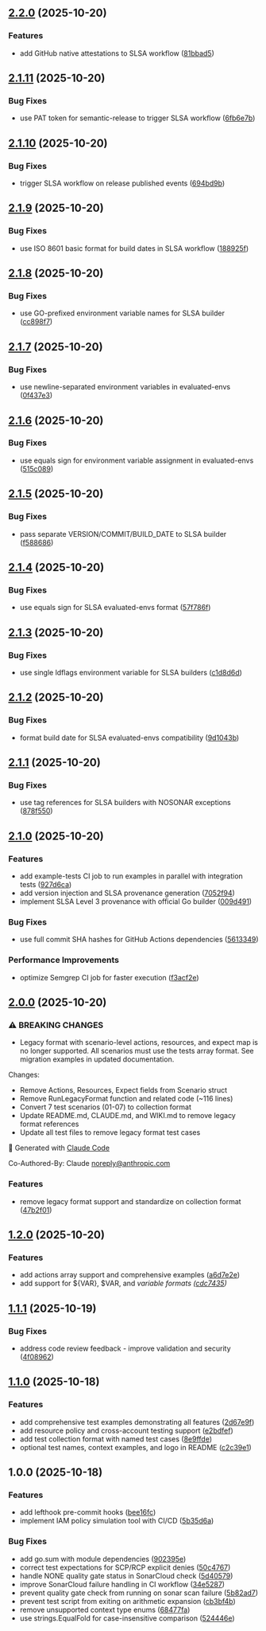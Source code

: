 ## [2.2.0](https://github.com/reaandrew/politest/compare/v2.1.11...v2.2.0) (2025-10-20)

### Features

* add GitHub native attestations to SLSA workflow ([81bbad5](https://github.com/reaandrew/politest/commit/81bbad5a03178a7d2539d553f196012f2620cdcc))

## [2.1.11](https://github.com/reaandrew/politest/compare/v2.1.10...v2.1.11) (2025-10-20)

### Bug Fixes

* use PAT token for semantic-release to trigger SLSA workflow ([6fb6e7b](https://github.com/reaandrew/politest/commit/6fb6e7b3b5092c712f0512bcf381b296e5f3de9a))

## [2.1.10](https://github.com/reaandrew/politest/compare/v2.1.9...v2.1.10) (2025-10-20)

### Bug Fixes

* trigger SLSA workflow on release published events ([694bd9b](https://github.com/reaandrew/politest/commit/694bd9be683685ad9c97527b99104fa522554799))

## [2.1.9](https://github.com/reaandrew/politest/compare/v2.1.8...v2.1.9) (2025-10-20)

### Bug Fixes

* use ISO 8601 basic format for build dates in SLSA workflow ([188925f](https://github.com/reaandrew/politest/commit/188925fbdbbeefba5e928af41b583352df979c61))

## [2.1.8](https://github.com/reaandrew/politest/compare/v2.1.7...v2.1.8) (2025-10-20)

### Bug Fixes

* use GO-prefixed environment variable names for SLSA builder ([cc898f7](https://github.com/reaandrew/politest/commit/cc898f76bb28944294f5f26b71f47ff5cff8564a))

## [2.1.7](https://github.com/reaandrew/politest/compare/v2.1.6...v2.1.7) (2025-10-20)

### Bug Fixes

* use newline-separated environment variables in evaluated-envs ([0f437e3](https://github.com/reaandrew/politest/commit/0f437e3ded3524a4dada5acb2095ea315b4e1548))

## [2.1.6](https://github.com/reaandrew/politest/compare/v2.1.5...v2.1.6) (2025-10-20)

### Bug Fixes

* use equals sign for environment variable assignment in evaluated-envs ([515c089](https://github.com/reaandrew/politest/commit/515c089a907e2cc3a402c286cdb7e34ba861f095))

## [2.1.5](https://github.com/reaandrew/politest/compare/v2.1.4...v2.1.5) (2025-10-20)

### Bug Fixes

* pass separate VERSION/COMMIT/BUILD_DATE to SLSA builder ([f588686](https://github.com/reaandrew/politest/commit/f5886862ded564d25402c66186e1cb5ae03e3cbf))

## [2.1.4](https://github.com/reaandrew/politest/compare/v2.1.3...v2.1.4) (2025-10-20)

### Bug Fixes

* use equals sign for SLSA evaluated-envs format ([57f786f](https://github.com/reaandrew/politest/commit/57f786ff6c63fe3963b7623941469e1fa8c135a1))

## [2.1.3](https://github.com/reaandrew/politest/compare/v2.1.2...v2.1.3) (2025-10-20)

### Bug Fixes

* use single ldflags environment variable for SLSA builders ([c1d8d6d](https://github.com/reaandrew/politest/commit/c1d8d6db6cb693baf445d8fe9d30e4cbfbcc682a))

## [2.1.2](https://github.com/reaandrew/politest/compare/v2.1.1...v2.1.2) (2025-10-20)

### Bug Fixes

* format build date for SLSA evaluated-envs compatibility ([9d1043b](https://github.com/reaandrew/politest/commit/9d1043b9f27e1242b01fad71725aa217dd09bad5))

## [2.1.1](https://github.com/reaandrew/politest/compare/v2.1.0...v2.1.1) (2025-10-20)

### Bug Fixes

* use tag references for SLSA builders with NOSONAR exceptions ([878f550](https://github.com/reaandrew/politest/commit/878f55032926229b5df0f54079d7a4d04a75980e))

## [2.1.0](https://github.com/reaandrew/politest/compare/v2.0.0...v2.1.0) (2025-10-20)

### Features

* add example-tests CI job to run examples in parallel with integration tests ([927d6ca](https://github.com/reaandrew/politest/commit/927d6ca900c842b8ab8c957de5ab3e20295d4fc2))
* add version injection and SLSA provenance generation ([7052f94](https://github.com/reaandrew/politest/commit/7052f94023685813d0c8617b344d4c550079e75c))
* implement SLSA Level 3 provenance with official Go builder ([009d491](https://github.com/reaandrew/politest/commit/009d491c3ddfa8f25b117ac049346848181af71c))

### Bug Fixes

* use full commit SHA hashes for GitHub Actions dependencies ([5613349](https://github.com/reaandrew/politest/commit/56133493cfdf5914bb5a49c3cd710b21eca34580))

### Performance Improvements

* optimize Semgrep CI job for faster execution ([f3acf2e](https://github.com/reaandrew/politest/commit/f3acf2e8755115b145140420c941a2b314316d77))

## [2.0.0](https://github.com/reaandrew/politest/compare/v1.2.0...v2.0.0) (2025-10-20)

### ⚠ BREAKING CHANGES

* Legacy format with scenario-level actions, resources, and expect map is no longer supported. All scenarios must use the tests array format. See migration examples in updated documentation.

Changes:
- Remove Actions, Resources, Expect fields from Scenario struct
- Remove RunLegacyFormat function and related code (~116 lines)
- Convert 7 test scenarios (01-07) to collection format
- Update README.md, CLAUDE.md, and WIKI.md to remove legacy format references
- Update all test files to remove legacy format test cases

🤖 Generated with [Claude Code](https://claude.com/claude-code)

Co-Authored-By: Claude <noreply@anthropic.com>

### Features

* remove legacy format support and standardize on collection format ([47b2f01](https://github.com/reaandrew/politest/commit/47b2f013a3bf273b27f5ae0f349529624eccee20))

## [1.2.0](https://github.com/reaandrew/politest/compare/v1.1.1...v1.2.0) (2025-10-20)

### Features

* add actions array support and comprehensive examples ([a6d7e2e](https://github.com/reaandrew/politest/commit/a6d7e2e206c35fbc29619605fb9b67466614c286))
* add support for ${VAR}, $VAR, and <VAR> variable formats ([cdc7435](https://github.com/reaandrew/politest/commit/cdc743557efc3b1c3bed0001a424f8363e5f3039))

## [1.1.1](https://github.com/reaandrew/politest/compare/v1.1.0...v1.1.1) (2025-10-19)

### Bug Fixes

* address code review feedback - improve validation and security ([4f08962](https://github.com/reaandrew/politest/commit/4f0896228e2d70e31b5a22802ace361aaae9f6b2))

## [1.1.0](https://github.com/reaandrew/politest/compare/v1.0.0...v1.1.0) (2025-10-18)

### Features

* add comprehensive test examples demonstrating all features ([2d67e9f](https://github.com/reaandrew/politest/commit/2d67e9ff5f6766b98ce58ea63160a3a6c7dc1678))
* add resource policy and cross-account testing support ([e2bdfef](https://github.com/reaandrew/politest/commit/e2bdfef301353d95f92c4bcbaca57fb0f68d9e95))
* add test collection format with named test cases ([8e9ffde](https://github.com/reaandrew/politest/commit/8e9ffde812dc12218debb41d90f831e32a2e5ccd))
* optional test names, context examples, and logo in README ([c2c39e1](https://github.com/reaandrew/politest/commit/c2c39e14b6f8a5d0147c219ae1c78f6b6f2e5cbe))

## 1.0.0 (2025-10-18)

### Features

* add lefthook pre-commit hooks ([bee16fc](https://github.com/reaandrew/politest/commit/bee16fc20188c8122a983776532fd89fcb751453))
* implement IAM policy simulation tool with CI/CD ([5b35d6a](https://github.com/reaandrew/politest/commit/5b35d6ae04c7e5a46bfb845563ffa340aa9f3cd0))

### Bug Fixes

* add go.sum with module dependencies ([902395e](https://github.com/reaandrew/politest/commit/902395e2a1e7d9df3a5c3488e049ae5b4f85deee))
* correct test expectations for SCP/RCP explicit denies ([50c4767](https://github.com/reaandrew/politest/commit/50c47674d37bedecf4ac3f84fbe1ddb15ca94435))
* handle NONE quality gate status in SonarCloud check ([5d40579](https://github.com/reaandrew/politest/commit/5d405799b39d7e4d1e7e5c3fc9e10cbd6a0a72af))
* improve SonarCloud failure handling in CI workflow ([34e5287](https://github.com/reaandrew/politest/commit/34e52878129fd9dac83bda547ff0e294d2a7e031))
* prevent quality gate check from running on sonar scan failure ([5b82ad7](https://github.com/reaandrew/politest/commit/5b82ad73b4a37018a2bba7000171d0e21ce75a51))
* prevent test script from exiting on arithmetic expansion ([cb3bf4b](https://github.com/reaandrew/politest/commit/cb3bf4bbc838c2bf9ef9f4694194cabe6833353c))
* remove unsupported context type enums ([68477fa](https://github.com/reaandrew/politest/commit/68477fa4cc0aca89a0d9cc0aa8699c5f04b20368))
* use strings.EqualFold for case-insensitive comparison ([524446e](https://github.com/reaandrew/politest/commit/524446ef8b1decc5b6f521b8d4cfc68dcaf3d63e))
